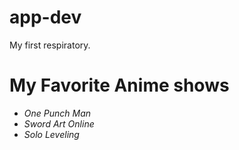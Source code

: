 # app-dev
My first respiratory.
# My Favorite Anime shows
- _One Punch Man_
- _Sword Art Online_
- _Solo Leveling_ 
